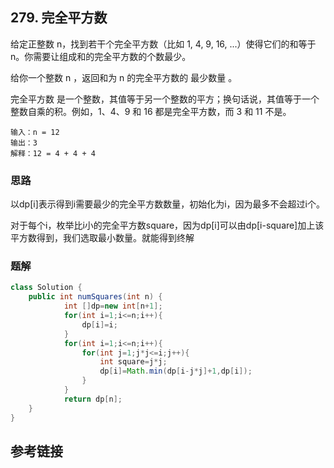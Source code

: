 ## 279. 完全平方数
给定正整数 n，找到若干个完全平方数（比如 1, 4, 9, 16, ...）使得它们的和等于 n。你需要让组成和的完全平方数的个数最少。

给你一个整数 n ，返回和为 n 的完全平方数的 最少数量 。

完全平方数 是一个整数，其值等于另一个整数的平方；换句话说，其值等于一个整数自乘的积。例如，1、4、9 和 16 都是完全平方数，而 3 和 11 不是。

```
输入：n = 12
输出：3 
解释：12 = 4 + 4 + 4
```
### 思路
以dp[i]表示得到i需要最少的完全平方数数量，初始化为i，因为最多不会超过i个。

对于每个i，枚举比i小的完全平方数square，因为dp[i]可以由dp[i-square]加上该平方数得到，我们选取最小数量。就能得到终解
### 题解
```java
class Solution {
    public int numSquares(int n) {
            int []dp=new int[n+1];
            for(int i=1;i<=n;i++){
                dp[i]=i;
            }
            for(int i=1;i<=n;i++){
                for(int j=1;j*j<=i;j++){
                    int square=j*j;
                    dp[i]=Math.min(dp[i-j*j]+1,dp[i]);
                }
            }
            return dp[n];
    }
}
```
## 参考链接